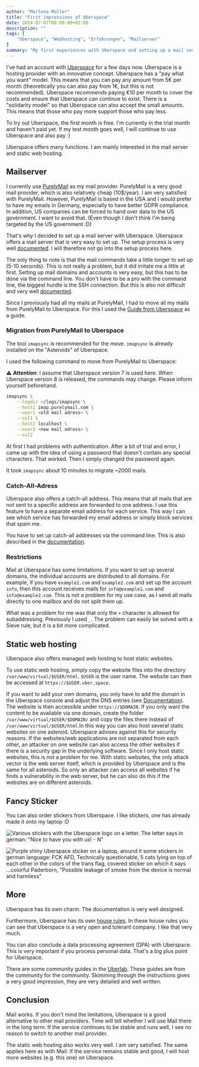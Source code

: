 ```yaml
---
author: "Marlena Müller"
title: "First impressions of Uberspace"
date: 2024-07-07T00:00:00+02:00
description: ""
tags: [
    "Uberspace", "Webhosting", "Erfahrungen", "Mailserver"
]
summary: "My first experiences with Uberspace and setting up a mail server and static websites."
---
```


I've had an account with [Uberspace](https://uberspace.de/) for a few days now. Uberspace is a hosting provider with an innovative concept. Uberspace has a "pay what you want" model. This means that you can pay any amount from 5€ per month (theoretically you can also pay from 1€, but this is not recommended). Uberspace recommends paying €10 per month to cover the costs and ensure that Uberspace can continue to exist. There is a "solidarity model" so that Uberspace can also accept the small amounts. This means that those who pay more support those who pay less.

To try out Uberspace, the first month is free. I'm currently in the trial month and haven't paid yet. If my test month goes well, I will continue to use Uberspace and also pay :)

Uberspace offers many functions. I am mainly interested in the mail server and static web hosting.

## Mailserver

I currently use [PurelyMail](https://purelymail.com/) as my mail provider. PurelyMail is a very good mail provider, which is also relatively cheap (10$/year). I am very satisfied with PurelyMail. However, PurelyMail is based in the USA and I would prefer to have my emails in Germany, especially to have better GDPR compliance. In addition, US companies can be forced to hand over data to the US government. I want to avoid that. (Even though I don't think I'm being targeted by the US government :D)

That's why I decided to set up a mail server with Uberspace. Uberspace offers a mail server that is very easy to set up. The setup process is very well [documented](https://manual.uberspace.de/mail-access/). I will therefore not go into the setup process here.

The only thing to note is that the mail commands take a little longer to set up (5-10 seconds). This is not really a problem, but it did irritate me a little at first.
Setting up mail domains and accounts is very easy, but this has to be done via the command line. You don't have to be a pro with the command line, the biggest hurdle is the SSH connection. But this is also not difficult and very well [documented](https://manual.uberspace.de/basics-ssh/).

Since I previously had all my mails at PurelyMail, I had to move all my mails from PurelyMail to Uberspace.
For this I used the [Guide from Uberspace](https://lab.uberspace.de/howto_migrate-mails/) as a guide.

### Migration from PurelyMail to Uberspace

The tool `imapsync` is recommended for the move. `imapsync` is already installed on the "Asteroids" of Uberspace.

I used the following command to move from PurelyMail to Uberspace:

:warning: **Attention**: I assume that Uberspace version 7 is used here. When Uberspace version 8 is released, the commands may change. Please inform yourself beforehand.

```bash
imapsync \
    --logdir ~/logs/imapsync \
    --host1 imap.purelymail.com \
    --user1 <old mail adress> \
    --ssl1 \
    --host2 localhost \
    --user2 <new mail adress> \
    --ssl2
```

At first I had problems with authentication. After a bit of trial and error, I came up with the idea of using a password that doesn't contain any special characters. That worked. Then I simply changed the password again.

It took `imapsync` about 10 minutes to migrate ~2000 mails.

### Catch-All-Adress

Uberspace also offers a catch-all address. This means that all mails that are not sent to a specific address are forwarded to one address.
I use this feature to have a separate email address for each service. This way I can see which service has forwarded my email address or simply block services that spam me.

You have to set up catch-all addresses via the command line. This is also described in the [documentation](https://manual.uberspace.de/mail-mailboxes/#catch-all-mailbox).

### Restrictions

Mail at Uberspace has some limitations. If you want to set up several domains, the individual accounts are distributed to all domains. For example, if you have `example1.com` and `example2.com` and set up the account `info`, then this account receives mails for `info@example1.com` and `info@example2.com`.
This is not a problem for my use case, as I send all mails directly to one mailbox and do not split them up.

What was a problem for me was that only the `+` character is allowed for subaddressing. Previously I used `_`. The problem can easily be solved with a Sieve rule, but it is a bit more complicated.

## Static web hosting

Uberspace also offers managed web hosting to host static websites. 

To use static web hosting, simply copy the website files into the directory `/var/www/virtual/$USER/html`. `$USER` is the user name. The website can then be accessed at `https://$USER.uber.space`.

If you want to add your own domains, you only have to add the domain in the Uberspace console and adjust the DNS entries (see [Documentation](https://manual.uberspace.de/web-domains/)). The website is then accessible under `https://$DOMAIN`.
If you only want the content to be available via one domain, create the folder `/var/www/virtual/$USER/$DOMAIN/` and copy the files there instead of `/var/www/virtual/$USER/html`.In this way you can also host several static websites on one asteroid.
Uberspace advises against this for security reasons. If the websites/web applications are not separated from each other, an attacker on one website can also access the other websites if there is a security gap in the underlying software. Since I only host static websites, this is not a problem for me. With static websites, the only attack vector is the web server itself, which is provided by Uberspace and is the same for all asteroids. So only an attacker can access all websites if he finds a vulnerability in the web server, but he can also do this if the websites are on different asteroids.

## Fancy Sticker

You can also order stickers from Uberspace. I like stickers, one has already made it onto my laptop :D

![Various stickers with the Uberspace logo on a letter. The letter says in german: "Nice to have you with us! - N"](/images/uberspace/brief.jpeg)

![Purple shiny Uberspace sticker on a laptop, around it some stickers in german language: FCK AFD, Technically questionable, 5 cats lying on top of each other in the colors of the trans flag, covered sticker on which it says ...colorful Paderborn, "Possible leakage of smoke from the device is normal and harmless"](/images/uberspace/laptop.jpeg)

## More

Uberspace has its own charm. The documentation is very well designed.

Furthermore, Uberspace has its own [house rules](https://uberspace.de/de/about/houserules/). In these house rules you can see that Uberspace is a very open and tolerant company. I like that very much.

You can also conclude a data processing agreement (DPA) with Uberspace. This is very important if you process personal data. That's a big plus point for Uberspace.

There are some community guides in the [Uberlab](https://lab.uberspace.de/). These guides are from the community for the community. Skimming through the instructions gives a very good impression, they are very detailed and well written.

## Conclusion

Mail works. If you don't mind the limitations, Uberspace is a good alternative to other mail providers. Time will tell whether I will use Mail there in the long term. If the service continues to be stable and runs well, I see no reason to switch to another mail provider.

The static web hosting also works very well. I am very satisfied.  The same applies here as with Mail: If the service remains stable and good, I will host more websites (e.g. this one) on Uberspace.
